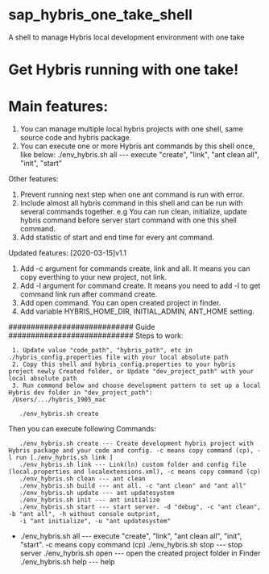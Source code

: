 # sap_hybris_one_take_shell
A shell to manage Hybris local development environment with one take

# Get Hybris running with one take!

# Main features:
1. You can manage multiple local hybris projects with one shell, same source code and hybris package.
2. You can execute one or more Hybris ant commands by this shell once, like below:
./env_hybris.sh all --- execute "create", "link", "ant clean all", "init", "start"

Other features:
1. Prevent running next step when one ant command is run with error.
2. Include almost all hybris command in this shell and can be run with several commands together.
e.g You can run clean, initialize, update hybris command before server start command with one this shell command.
3. Add statistic of  start and end time for every ant command.

Updated features:
[2020-03-15]v1.1
1. Add -c argument for commands create, link and all. It means you can copy everthing to your new project, not link.
2. Add -l argument for command create. It means you need to add -l to get command link run after command create.
3. Add open command. You can open created project in finder.
4. Add variable HYBRIS_HOME_DIR, INITIAL_ADMIN, ANT_HOME setting.


############################ Guide ############################
Steps to work:

     1. Update value "code_path", "hybris_path", etc in ./hybris_config.properties file with your local absolute path
     2. Copy this shell and hybris_config.properties to your hybris project newly Created folder, or Update "dev_project_path" with your local absolute path
     3. Run commond below and choose development pattern to set up a local Hybris dev folder in "dev_project_path":
     /Users/.../hybris_1905_mac

       ./env_hybris.sh create

Then you can execute following Commands:

       ./env_hybris.sh create --- Create development hybris project with Hybris package and your code and config. -c means copy command (cp), -l run [./env_hybris.sh link ]
       ./env_hybris.sh link --- Link(ln) custom folder and config file (local.properties and localextensions.xml), -c means copy command (cp)
       ./env_hybris.sh clean --- ant clean
       ./env_hybris.sh build --- ant all. -c "ant clean" and "ant all"
       ./env_hybris.sh update --- ant updatesystem
       ./env_hybris.sh init --- ant initialize
       ./env_hybris.sh start --- start server. -d "debug", -c "ant clean", -b "ant all", -h without console outprint,
       -i "ant initialize", -u "ant updatesystem"

   *   ./env_hybris.sh all --- execute "create", "link", "ant clean all", "init", "start". -c means copy command (cp)
       ./env_hybris.sh stop --- stop server
       ./env_hybris.sh open --- open the created project folder in Finder
       ./env_hybris.sh help --- help
